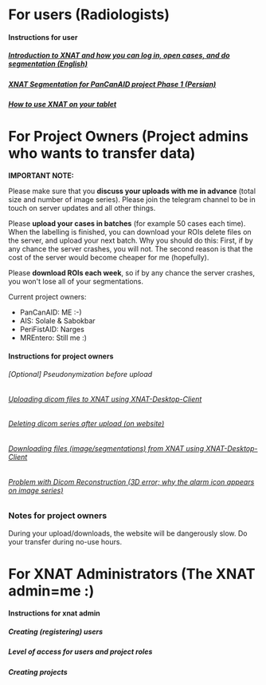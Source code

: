 # For users (Radiologists)

#### Instructions for user
##### [Introduction to XNAT and how you can log in, open cases, and do segmentation (English)](https://youtu.be/mC2qtRc-o6w)
##### [XNAT Segmentation for PanCanAID project Phase 1 (Persian)](https://youtu.be/Qp1ydXVGoJc)
##### [How to use XNAT on your tablet](https://youtu.be/M-5VpeRdUX8)

# For Project Owners (Project admins who wants to transfer data)
**IMPORTANT NOTE:**

Please make sure that you **discuss your uploads with me in advance** (total size and number of image series). Please join the telegram channel to be in touch on server updates and all other things. 

Please **upload your cases in batches** (for example 50 cases each time). When the labelling is finished, you can download your ROIs delete files on the server, and upload your next batch. Why you should do this: First, if by any chance the server crashes, you will not. The second reason is that the cost of the server would become cheaper for me (hopefully).

Please **download ROIs each week**, so if by any chance the server crashes, you won't lose all of your segmentations.

Current project owners:
- PanCanAID: ME :-)
- AIS: Solale & Sabokbar
- PeriFistAID: Narges
- MREntero: Still me :) 

#### Instructions for project owners
###### [Optional] Pseudonymization before upload
###### [Uploading dicom files to XNAT using XNAT-Desktop-Client](https://youtu.be/7L-1BcOHhC4)
###### [Deleting dicom series after upload (on website)](https://youtu.be/NIHyI6COtGE)
###### [Downloading files (image/segmentations) from XNAT using XNAT-Desktop-Client](https://youtu.be/eBky4wjyBT0)

###### [Problem with Dicom Reconstruction (3D error; why the alarm icon appears on image series)](https://youtu.be/xtYaUqBeGMY)

### Notes for project owners
During your upload/downloads, the website will be dangerously slow. Do your transfer during no-use hours.


# For XNAT Administrators (The XNAT admin=me :)

#### Instructions for xnat admin
##### Creating (registering) users
##### Level of access for users and project roles
##### Creating projects
